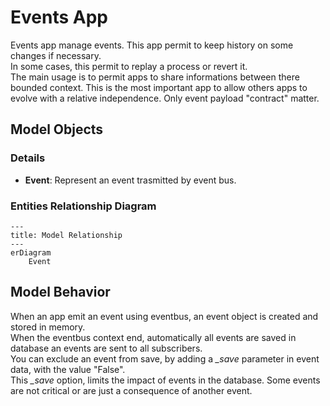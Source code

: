 # Events App

Events app manage events. This app permit to keep history on some changes if necessary.  
In some cases, this permit to replay a process or revert it.  
The main usage is to permit apps to share informations between there bounded context. This is the most important app to allow others apps to evolve with a relative independence. Only event payload "contract" matter.

## Model Objects

### Details

- **Event**: Represent an event trasmitted by event bus.

### Entities Relationship Diagram

```mermaid
---
title: Model Relationship
---
erDiagram
    Event
```

## Model Behavior

When an app emit an event using eventbus, an event object is created and stored in memory.  
When the eventbus context end, automatically all events are saved in database an events are sent to all subscribers.  
You can exclude an event from save, by adding a *_save* parameter in event data, with the value "False".  
This *_save* option, limits the impact of events in the database. Some events are not critical or are just a consequence of another event.
